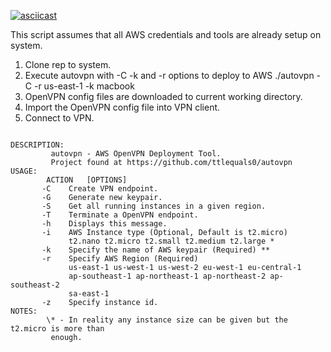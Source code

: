 [![asciicast](https://asciinema.org/a/40608.png)](https://asciinema.org/a/40608)


This script assumes that all AWS credentials and tools are already setup on system.

1. Clone rep to system.
2. Execute autovpn with -C -k and -r options to deploy to AWS
	./autovpn -C -r us-east-1 -k macbook
3. OpenVPN config files are downloaded to current working directory.
4. Import the OpenVPN config file into VPN client.
5. Connect to VPN.

<pre><code>
DESCRIPTION:
       	 autovpn - AWS OpenVPN Deployment Tool.
		 Project found at https://github.com/ttlequals0/autovpn
USAGE:
        ACTION	 [OPTIONS]
       -C    Create VPN endpoint.
       -G	 Generate new keypair.
       -S	 Get all running instances in a given region.
       -T	 Terminate a OpenVPN endpoint.       
       -h	 Displays this message.
       -i	 AWS Instance type (Optional, Default is t2.micro)
			 t2.nano t2.micro t2.small t2.medium t2.large *
       -k	 Specify the name of AWS keypair (Required) **
       -r	 Specify AWS Region (Required)
			 us-east-1 us-west-1 us-west-2 eu-west-1 eu-central-1
			 ap-southeast-1 ap-northeast-1 ap-northeast-2 ap-southeast-2
			 sa-east-1 
	   -z	 Specify instance id.	 
NOTES:
       	\* - In reality any instance size can be given but the t2.micro is more than 
       	 enough.

</pre></code>
